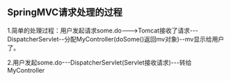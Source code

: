 ## SpringMVC请求处理的过程
1.简单的处理过程：用户发起请求some.do--->Tomcat接收了请求---DispatcherServlet--分配MyController(doSome()返回mv对象)--mv显示给用户了。

2.用户发起some.do---DispatcherServlet(Servlet接收请求)---转给MyController


